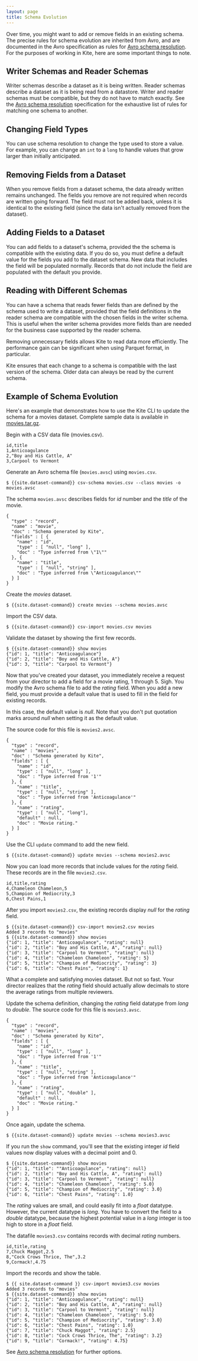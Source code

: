 ```yaml
---
layout: page
title: Schema Evolution
---
```


Over time, you might want to add or remove fields in an existing schema. The precise rules for schema evolution are inherited from Avro, and are documented in the Avro specification as rules for [Avro schema resolution][]. For the purposes of working in Kite, here are some important things to note.

## Writer Schemas and Reader Schemas

Writer schemas describe a dataset as it is being written. Reader schemas describe a dataset as it is being read from a datastore. Writer and reader schemas must be compatible, but they do not have to match exactly. See the [Avro schema resolution][] specification for the exhaustive list of rules for matching one schema to another.

## Changing Field Types

You can use schema resolution to change the type used to store a value. For example, you can change an `int` to a `long` to handle values that grow larger than initially anticipated.

## Removing Fields from a Dataset

When you remove fields from a dataset schema, the data already written remains unchanged. The fields you remove are not required when records are written going forward. The field must not be added back, unless it is identical to the existing field (since the data isn't actually removed from the dataset).

## Adding Fields to a Dataset

You can add fields to a dataset's schema, provided the the schema is compatible with the existing data. If you do so, you must define a default value for the fields you add to the dataset schema. New data that includes the field will be populated normally. Records that do not include the field are populated with the default you provide.

## Reading with Different Schemas

You can have a schema that reads fewer fields than are defined by the schema used to write a dataset, provided that the field definitions in the reader schema are compatible with the chosen fields in the writer schema. This is useful when the writer schema provides more fields than are needed for the business case supported by the reader schema.

Removing unnecessary fields allows Kite to read data more efficiently. The performance gain can be significant when using Parquet format, in particular.

Kite ensures that each change to a schema is compatible with the last version of the schema. Older data can always be read by the current schema.

## Example of Schema Evolution

Here's an example that demonstrates how to use the Kite CLI to update the schema for a movies dataset. Complete sample data is available in [movies.tar.gz](../samples/movies.tar.gz).

Begin with a CSV data file (movies.csv).

```
id,title
1,Anticoagulance
2,"Boy and His Cattle, A"
3,Carpool to Vermont
```

Generate an Avro schema file (`movies.avsc`) using `movies.csv`.

```
$ {{site.dataset-command}} csv-schema movies.csv --class movies -o movies.avsc
```

The schema `movies.avsc` describes fields for _id_ number and the _title_ of the movie.

```
{
  "type" : "record",
  "name" : "movie",
  "doc" : "Schema generated by Kite",
  "fields" : [ {
    "name" : "id",
    "type" : [ "null", "long" ],
    "doc" : "Type inferred from \"1\""
  }, {
    "name" : "title",
    "type" : [ "null", "string" ],
    "doc" : "Type inferred from \"Anticoagulance\""
  } ]
}
```


Create the _movies_ dataset.

```
$ {{site.dataset-command}} create movies --schema movies.avsc
```

Import the CSV data.

```
$ {{site.dataset-command}} csv-import movies.csv movies
```

Validate the dataset by showing the first few records.

```
$ {{site.dataset-command}} show movies
{"id": 1, "title": "Anticoagulance"}
{"id": 2, "title": "Boy and His Cattle, A"}
{"id": 3, "title": "Carpool to Vermont"}
```

Now that you've created your dataset, you immediately receive a request from your director to add a field for a movie rating, 1 through 5. Sigh. You modify the Avro schema file to add the _rating_ field. When you add a new field, you must provide a default value that is used to fill in the field for existing records.

In this case, the default value is _null_. Note that you don't put quotation marks around _null_ when setting it as the default value.

The source code for this file is `movies2.avsc`.

```
{
  "type" : "record",
  "name" : "movies",
  "doc" : "Schema generated by Kite",
  "fields" : [ {
    "name" : "id",
    "type" : [ "null", "long" ],
    "doc" : "Type inferred from '1'"
  }, {
    "name" : "title",
    "type" : [ "null", "string" ],
    "doc" : "Type inferred from 'Anticoagulance'"
  }, {
    "name" : "rating",
    "type" : [ "null", "long"],
    "default" : null,
    "doc" : "Movie rating."
  } ]
}
```

Use the CLI `update` command to add the new field.

```
$ {{site.dataset-command}} update movies --schema movies2.avsc
```

Now you can load more records that include values for the _rating_ field.  These records are in the file `movies2.csv`.
 
```
id,title,rating
4,Chameleon Chameleon,5
5,Champion of Mediocrity,3
6,Chest Pains,1

```

After you import `movies2.csv`, the existing records display _null_ for the _rating_ field.

```
$ {{site.dataset-command}} csv-import movies2.csv movies
Added 3 records to "movies"
$ {{site.dataset-command}} show movies
{"id": 1, "title": "Anticoagulance", "rating": null}
{"id": 2, "title": "Boy and His Cattle, A", "rating": null}
{"id": 3, "title": "Carpool to Vermont", "rating": null}
{"id": 4, "title": "Chameleon Chameleon", "rating": 5}
{"id": 5, "title": "Champion of Mediocrity", "rating": 3}
{"id": 6, "title": "Chest Pains", "rating": 1}
```

What a complete and satisfying movies dataset. But not so fast. Your director realizes that the _rating_ field should actually allow decimals to store the average ratings from multiple reviewers.

Update the schema definition, changing the _rating_ field datatype from _long_ to _double_. The source code for this file is `movies3.avsc`.

```
{
  "type" : "record",
  "name" : "movies",
  "doc" : "Schema generated by Kite",
  "fields" : [ {
    "name" : "id",
    "type" : [ "null", "long" ],
    "doc" : "Type inferred from '1'"
  }, {
    "name" : "title",
    "type" : [ "null", "string" ],
    "doc" : "Type inferred from 'Anticoagulance'"
  }, {
    "name" : "rating",
    "type" : [ "null", "double" ],
    "default" : null,
    "doc" : "Movie rating."
  } ]
}
```

Once again, update the schema.

```
$ {{site.dataset-command}} update movies --schema movies3.avsc
```
If you run the `show` command, you'll see that the existing integer _id_ field values now display values with a decimal point and 0.

```
$ {{site.dataset-command}} show movies
{"id": 1, "title": ""Anticoagulance", "rating": null}
{"id": 2, "title": "Boy and His Cattle, A", "rating": null}
{"id": 3, "title": "Carpool to Vermont", "rating": null}
{"id": 4, "title": "Chameleon Chameleon", "rating": 5.0}
{"id": 5, "title": "Champion of Mediocrity", "rating": 3.0}
{"id": 6, "title": "Chest Pains", "rating": 1.0}

```
The _rating_ values are small, and could easily fit into a _float_ datatype. However, the current datatype is _long_. You have to convert the field to a _double_ datatype, because the highest potential value in a _long_ integer is too high to store in a _float_ field.

The datafile `movies3.csv` contains records with decimal _rating_ numbers.

```
id,title,rating
7,Chuck Maggot,2.5
8,"Cock Crows Thrice, The",3.2
9,Cormack!,4.75
```


Import the records and show the table.

```
$ {{ site.dataset-command }} csv-import movies3.csv movies
Added 3 records to "movies"
$ {{site.dataset-command}} show movies
{"id": 1, "title": "Anticoagulance", "rating": null}
{"id": 2, "title": "Boy and His Cattle, A", "rating": null}
{"id": 3, "title": "Carpool to Vermont", "rating": null}
{"id": 4, "title": "Chameleon Chameleon", "rating": 5.0}
{"id": 5, "title": "Champion of Mediocrity", "rating": 3.0}
{"id": 6, "title": "Chest Pains", "rating": 1.0}
{"id": 7, "title": "Chuck Maggot", "rating": 2.5}
{"id": 8, "title": "Cock Crows Thrice, The", "rating": 3.2}
{"id": 9, "title": "Cormack!", "rating": 4.75}
```

See [Avro schema resolution][] for further options.

[Avro Schema resolution]: http://avro.apache.org/docs/current/spec.html#Schema+Resolution "schemaSpec"
